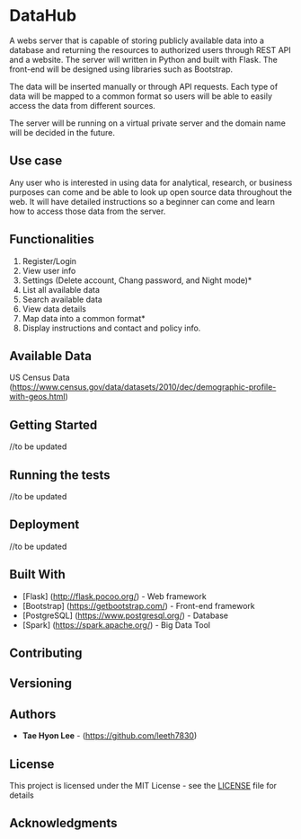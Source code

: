 # DataHub

A webs server that is capable of storing publicly available data into a database and returning the resources to authorized users through REST API and a website. The server will written in Python and built with Flask. The front-end will be designed using libraries such as Bootstrap. 

The data will be inserted manually or through API requests. Each type of data will be mapped to a common format so users will be able to easily access the data from different sources. 

The server will be running on a virtual private server and the domain name will be decided in the future.

## Use case

Any user who is interested in using data for analytical, research, or business purposes can come and be able to look up open source data throughout the web. It will have detailed instructions so a beginner can come and learn how to access those data from the server. 

## Functionalities

1. Register/Login
2. View user info
3. Settings (Delete account, Chang password, and Night mode)*
3. List all available data
4. Search available data
5. View data details
6. Map data into a common format*
7. Display instructions and contact and policy info.

## Available Data

US Census Data (https://www.census.gov/data/datasets/2010/dec/demographic-profile-with-geos.html)

## Getting Started

//to be updated

## Running the tests

//to be updated

## Deployment

//to be updated

## Built With

* [Flask] (http://flask.pocoo.org/) - Web framework
* [Bootstrap] (https://getbootstrap.com/) - Front-end framework
* [PostgreSQL] (https://www.postgresql.org/) - Database
* [Spark] (https://spark.apache.org/) - Big Data Tool

## Contributing

## Versioning

## Authors

* **Tae Hyon Lee** - (https://github.com/leeth7830)

## License

This project is licensed under the MIT License - see the [LICENSE](LICENSE) file for details

## Acknowledgments
